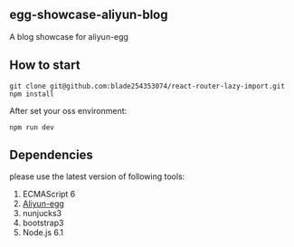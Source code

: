 egg-showcase-aliyun-blog
-------------------------

A blog showcase for aliyun-egg

## How to start

```
git clone git@github.com:blade254353074/react-router-lazy-import.git
npm install
```

After set your oss environment:

```
npm run dev
```

## Dependencies

please use the latest version of following tools:

1. ECMAScript 6
1. [Aliyun-egg](https://github.com/eggjs/aliyun-egg)
1. nunjucks3
1. bootstrap3
1. Node.js 6.1